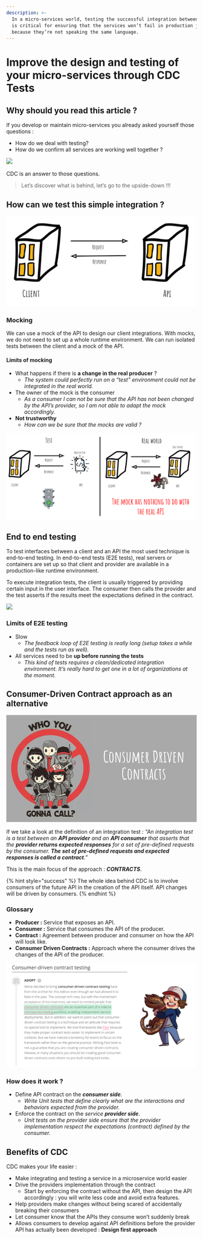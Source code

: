 ```yaml
---
description: >-
  In a micro-services world, testing the successful integration between services
  is critical for ensuring that the services won’t fail in production just
  because they’re not speaking the same language.
---
```


# Improve the design and testing of your micro-services through CDC Tests

## Why should you read this article ?

If you develop or maintain micro-services you already asked yourself those questions :

* How do we deal with testing?&#x20;
* How do we confirm all services are working well together ?

![](https://miro.medium.com/max/54/0\*KOZHZDlUYxMYHWZv?q=20)

CDC is an answer to those questions.

> Let’s discover what is behind, let’s go to the upside-down !!!

## How can we test this simple integration ? <a href="#5ed3" id="5ed3"></a>

![](<../../../.gitbook/assets/image (189).png>)

### Mocking

We can use a mock of the API to design our client integrations. With mocks, we do not need to set up a whole runtime environment. We can run isolated tests between the client and a mock of the API.

#### Limits of mocking

* What happens if there is **a change in the real producer** ?
  * _The system could perfectly run on a “test” environment could not be integrated in the real world._
* The owner of the mock is the consumer
  * _As a consumer I can not be sure that the API has not been changed by the API’s provider, so I am not able to adapt the mock accordingly._
* **Not trustworthy**
  * _How can we be sure that the mocks are valid ?_

![](<../../../.gitbook/assets/image (190).png>)

## End to end testing <a href="#b441" id="b441"></a>

To test interfaces between a client and an API the most used technique is end-to-end testing. In end-to-end tests (E2E tests), real servers or containers are set up so that client and provider are available in a production-like runtime environment.

To execute integration tests, the client is usually triggered by providing certain input in the user interface. The consumer then calls the provider and the test asserts if the results meet the expectations defined in the contract.

![](https://miro.medium.com/max/2768/1\*U\_HaKuXIkCSutC5Yevc1mQ.png)

### Limits of E2E testing <a href="#9a3f" id="9a3f"></a>

* Slow
  * _The feedback loop of E2E testing is really long (setup takes a while and the tests run as well)._
* All services need to be **up before running the tests**
  * _This kind of tests requires a clean/dedicated integration environment. It’s really hard to get one in a lot of organizations at the moment._

## Consumer-Driven Contract approach as an alternative <a href="#bcb5" id="bcb5"></a>

![](<../../../.gitbook/assets/image (191).png>)

If we take a look at the definition of an integration test : _“An integration test is a test between an **API provider** and an **API consumer** that asserts that the **provider returns expected responses** for a set of pre-defined requests by the consumer. **The set of pre-defined requests and expected responses is called a contract**.”_

This is the main focus of the approach : _**CONTRACTS**_.

{% hint style="success" %}
The whole idea behind CDC is to involve consumers of the future API in the creation of the API itself. API changes will be driven by consumers.
{% endhint %}

### Glossary <a href="#2767" id="2767"></a>

* **Producer :** Service that exposes an API.
* **Consumer :** Service that consumes the API of the producer.
* **Contract :** Agreement between producer and consumer on how the API will look like.
* **Consumer Driven Contracts :** Approach where the consumer drives the changes of the API of the producer.

![\`](<../../../.gitbook/assets/image (192).png>)

### How does it work ? <a href="#1dc8" id="1dc8"></a>

* Define API contract on the _**consumer side**_.
  * _Write Unit tests that define clearly what are the interactions and behaviors expected from the provider._
* Enforce the contract on the _service **provider side**_.
  * _Unit tests on the provider side ensure that the provider implementation respect the expectations (contract) defined by the consumer._

## Benefits of CDC <a href="#8f60" id="8f60"></a>

CDC makes your life easier :

* Make integrating and testing a service in a microservice world easier
* Drive the providers implementation through the contract
  * Start by enforcing the contract without the API, then design the API accordingly : you will write less code and avoid extra features.
* Help providers make changes without being scared of accidentally breaking their consumers
* Let consumer know that the APIs they consume won’t suddenly break
* Allows consumers to develop against API definitions before the provider API has actually been developed : **Design first approach**
